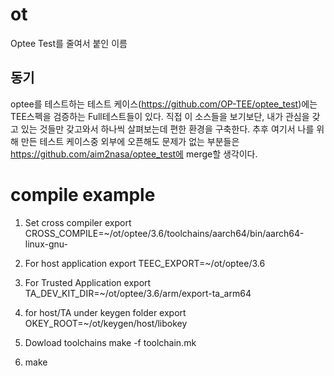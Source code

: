 # ot
Optee Test를 줄여서 붙인 이름

## 동기
optee를 테스트하는 테스트 케이스(https://github.com/OP-TEE/optee_test)에는 TEE스펙을 검증하는 Full테스트들이 있다.
직접 이 소스들을 보기보단, 내가 관심을 갖고 있는 것들만 갖고와서 하나씩 살펴보는데 편한 환경을 구축한다.
추후 여기서 나를 위해 만든 테스트 케이스중 외부에 오픈해도 문제가 없는 부분들은 https://github.com/aim2nasa/optee_test에 merge할 생각이다.

# compile example
1. Set cross compiler
    export CROSS_COMPILE=~/ot/optee/3.6/toolchains/aarch64/bin/aarch64-linux-gnu-

2. For host application
    export TEEC_EXPORT=~/ot/optee/3.6

3. For Trusted Application
    export TA_DEV_KIT_DIR=~/ot/optee/3.6/arm/export-ta_arm64

4. for host/TA under keygen folder
    export OKEY_ROOT=~/ot/keygen/host/libokey

5. Dowload toolchains
    make -f toolchain.mk 

6. make
